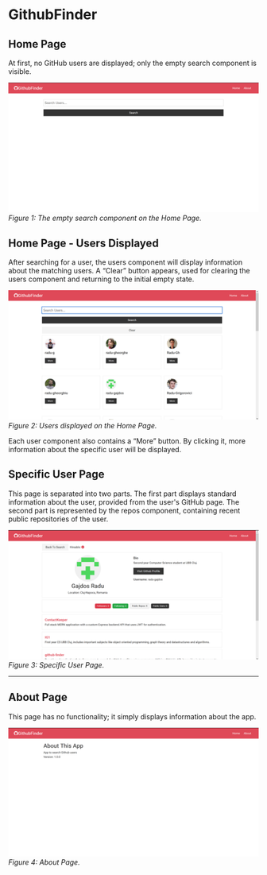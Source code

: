 # GithubFinder

## Home Page

At first, no GitHub users are displayed; only the empty search component is visible.

![Empty Search Component](./rm_images/1.png)
*Figure 1: The empty search component on the Home Page.*

## Home Page - Users Displayed

After searching for a user, the users component will display information about the matching users. A “Clear” button appears, used for clearing the users component and returning to the initial empty state.

![Users Displayed](./rm_images/2.png)
*Figure 2: Users displayed on the Home Page.*

Each user component also contains a “More” button. By clicking it, more information about the specific user will be displayed.

## Specific User Page

This page is separated into two parts. The first part displays standard information about the user, provided from the user's GitHub page. The second part is represented by the repos component, containing recent public repositories of the user.

![Specific User Page](./rm_images/3.png)
*Figure 3: Specific User Page.*

---

## About Page

This page has no functionality; it simply displays information about the app.

![About Page](./rm_images/4.png)
*Figure 4: About Page.*

